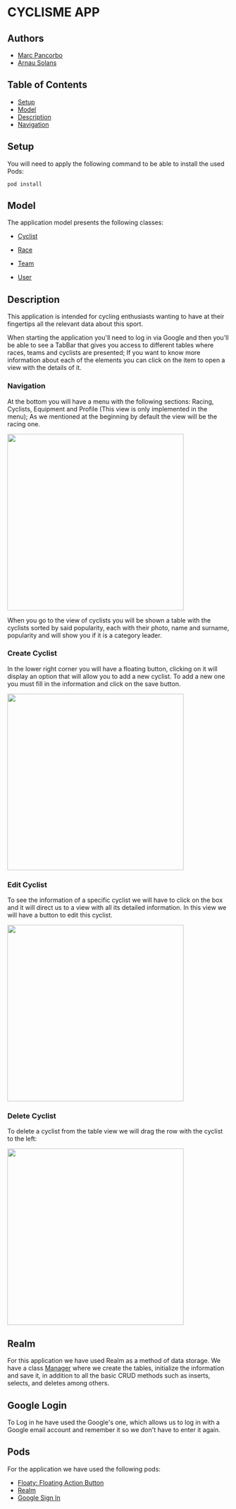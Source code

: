 # CYCLISME APP
## Authors
- [Marc Pancorbo](https://github.com/marcpancorbo)
- [Arnau Solans](https://github.com/asolans1999)

## Table of Contents  
- [Setup](##setup)
- [Model](##model)
- [Description](##description)
- [Navigation](###navigation)
## Setup
You will need to apply the following command to be able to install the used Pods:
```
pod install
```
## Model 
The application model presents the following classes: 
- [Cyclist](https://github.com/marcpancorbo/ProyectoSwift/blob/master/Proyecto/model/Cyclist.swift)

- [Race](https://github.com/marcpancorbo/ProyectoSwift/blob/master/Proyecto/model/Race.swift)

- [Team](https://github.com/marcpancorbo/ProyectoSwift/blob/master/Proyecto/model/Team.swift)

- [User](https://github.com/marcpancorbo/ProyectoSwift/blob/master/Proyecto/model/User.swift)

## Description

This application is intended for cycling enthusiasts wanting to have at their fingertips all the relevant data about this sport. 

When starting the application you'll need to log in via Google and then you'll be able to see a TabBar that gives you access to different tables where races, teams and cyclists are presented; If you want to know more information about each of the elements you can click on the item to open a view with the details of it.

### Navigation

At the bottom you will have a menu with the following sections: Racing, Cyclists, Equipment and Profile (This view is only implemented in the menu); As we mentioned at the beginning by default the view will be the racing one.

<img src="cambiarPantalla.gif" width="400">


When you go to the view of cyclists you will be shown a table with the cyclists sorted by said popularity, each with their photo, name and surname, popularity and will show you if it is a category leader. 


### Create Cyclist

In the lower right corner you will have a floating button, clicking on it will display an option that will allow you to add a new cyclist. To add a new one you must fill in the information and click on the save button. 

<img src="newCyclist.gif" width="400">

### Edit Cyclist

To see the information of a specific cyclist we will have to click on the box and it will direct us to a view with all its detailed information. In this view we will have a button to edit this cyclist.

<img src="editCyclist.gif" width="400">


### Delete Cyclist
To delete a cyclist from the table view we will drag the row with the cyclist to the left: 

<img src="ezgif.com-video-to-gif.gif" width="400">

## Realm

For this application we have used Realm as a method of data storage. 
We have a class [Manager](https://github.com/marcpancorbo/ProyectoSwift/blob/master/Proyecto/controller/BBDDManager.swift) where we create the tables, initialize the information and save it, in addition to all the basic CRUD methods such as inserts, selects, and deletes among others.

## Google Login

To Log in he have used the Google's one, which allows us to log in with a Google email account and remember it so we don't have to enter it again.

## Pods 

For the application we have used the following pods:
- [Floaty: Floating Action Button](https://github.com/kciter/Floaty)
- [Realm](https://github.com/realm/realm-cocoa)
- [Google Sign In](https://developers.google.com/identity/sign-in/ios/start)
